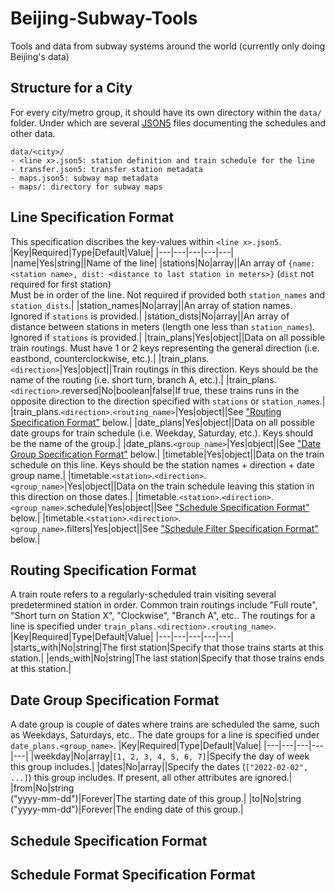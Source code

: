 # Beijing-Subway-Tools
Tools and data from subway systems around the world (currently only doing Beijing's data)

## Structure for a City
For every city/metro group, it should have its own directory within the `data/` folder. Under which are several [JSON5](https://json5.org/) files documenting the schedules and other data.
```
data/<city>/
- <line x>.json5: station definition and train schedule for the line
- transfer.json5: transfer station metadata
- maps.json5: subway map metadata
- maps/: directory for subway maps
```

## Line Specification Format
This specification discribes the key-values within `<line x>.json5`.
|Key|Required|Type|Default|Value|
|---|---|---|---|---|
|name|Yes|string||Name of the line|
|stations|No|array||An array of `{name: <station name>, dist: <distance to last station in meters>}` (`dist` not required for first station)<br>Must be in order of the line. Not required if provided both `station_names` and `station_dists`.|
|station_names|No|array||An array of station names. Ignored if `stations` is provided.|
|station_dists|No|array||An array of distance between stations in meters (length one less than `station_names`). Ignored if `stations` is provided.|
|train_plans|Yes|object||Data on all possible train routings. Must have 1 or 2 keys representing the general direction (i.e. eastbond, counterclockwise, etc.).|
|train_plans.`<direction>`|Yes|object||Train routings in this direction. Keys should be the name of the routing (i.e. short turn, branch A, etc.).|
|train_plans.`<direction>`.reversed|No|boolean|false|If true, these trains runs in the opposite direction to the direction specified with `stations` or `station_names`.|
|train_plans.`<direction>`.`<routing_name>`|Yes|object||See ["Routing Specification Format"](#routing-specification-format) below.|
|date_plans|Yes|object||Data on all possible date groups for train schedule (i.e. Weekday, Saturday, etc.). Keys should be the name of the group.|
|date_plans.`<group_name>`|Yes|object||See ["Date Group Specification Format"](#group-specification-format) below.|
|timetable|Yes|object||Data on the train schedule on this line. Keys should be the station names + direction + date group name.|
|timetable.`<station>`.`<direction>`.`<group_name>`|Yes|object||Data on the train schedule leaving this station in this direction on those dates.|
|timetable.`<station>`.`<direction>`.`<group_name>`.schedule|Yes|object||See ["Schedule Specification Format"](#schedule-specification-format) below.|
|timetable.`<station>`.`<direction>`.`<group_name>`.filters|Yes|object||See ["Schedule Filter Specification Format"](#schedule-filter-specification-format) below.|

## Routing Specification Format
A train route refers to a regularly-scheduled train visiting several predetermined station in order. Common train routings include "Full route", "Short turn on Station X",
"Clockwise", "Branch A", etc.. The routings for a line is specified under `train_plans.<direction>.<routing_name>`.
|Key|Required|Type|Default|Value|
|---|---|---|---|---|
|starts_with|No|string|The first station|Specify that those trains starts at this station.|
|ends_with|No|string|The last station|Specify that those trains ends at this station.|

## Date Group Specification Format
A date group is couple of dates where trains are scheduled the same, such as Weekdays, Saturdays, etc..
The date groups for a line is specified under `date_plans.<group_name>`.
|Key|Required|Type|Default|Value|
|---|---|---|---|---|
|weekday|No|array|`[1, 2, 3, 4, 5, 6, 7]`|Specify the day of week this group includes.|
|dates|No|array||Specify the dates (`["2022-02-02", ...]`) this group includes. If present, all other attributes are ignored.|
|from|No|string<br>("yyyy-mm-dd")|Forever|The starting date of this group.|
|to|No|string<br>("yyyy-mm-dd")|Forever|The ending date of this group.|

## Schedule Specification Format

## Schedule Format Specification Format
